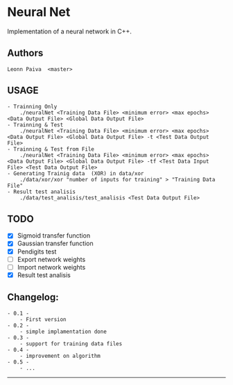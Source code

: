 Neural Net
==========
Implementation of a neural network in C++.

Authors
-------
	Leonn Paiva	 <master>

USAGE
-------
	- Trainning Only
		./neuralNet <Training Data File> <minimum error> <max epochs> <Data Output File> <Global Data Output File>
	- Trainning & Test
		./neuralNet <Training Data File> <minimum error> <max epochs> <Data Output File> <Global Data Output File> -t <Test Data Output File>
	- Trainning & Test from File
		./neuralNet <Training Data File> <minimum error> <max epochs> <Data Output File> <Global Data Output File> -tf <Test Data Input File> <Test Data Output File>
	- Generating Trainig data  (XOR) in data/xor
		./data/xor/xor "number of inputs for training" > "Training Data File"
	- Result test analisis
		./data/test_analisis/test_analisis <Test Data Output File>

TODO
----------
- [x] Sigmoid transfer function
- [x] Gaussian transfer function
- [x] Pendigits test
- [ ] Export network weights
- [ ] Import network weights
- [x] Result test analisis

Changelog:
----------
	- 0.1 -
		- First version
	- 0.2 -
		- simple implamentation done
	- 0.3 -
		- support for training data files
	- 0.4 -
		- improvement on algorithm
	- 0.5 -
		- ...

---------

